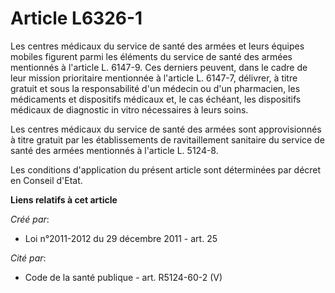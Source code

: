 # Article L6326-1

Les centres médicaux du service de santé des armées et leurs équipes mobiles figurent parmi les éléments du service de santé
des armées mentionnés à l'article L. 6147-9. Ces derniers peuvent, dans le cadre de leur mission prioritaire mentionnée à
l'article L. 6147-7, délivrer, à titre gratuit et sous la responsabilité d'un médecin ou d'un pharmacien, les médicaments et
dispositifs médicaux et, le cas échéant, les dispositifs médicaux de diagnostic in vitro nécessaires à leurs soins.

Les centres médicaux du service de santé des armées sont approvisionnés à titre gratuit par les établissements de
ravitaillement sanitaire du service de santé des armées mentionnés à l'article L. 5124-8.

Les conditions d'application du présent article sont déterminées par décret en Conseil d'Etat.

**Liens relatifs à cet article**

_Créé par_:

  - Loi n°2011-2012 du 29 décembre 2011 - art. 25

_Cité par_:

  - Code de la santé publique - art. R5124-60-2 (V)
